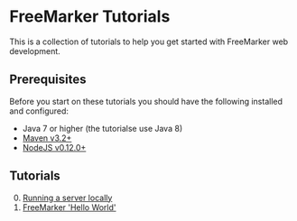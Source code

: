 # FreeMarker Tutorials

This is a collection of tutorials to help you get started with FreeMarker web development.

## Prerequisites

Before you start on these tutorials you should have the following installed and configured:

* Java 7 or higher (the tutorialse use Java 8)
* [Maven v3.2+](http://maven.apache.org/install.html)
* [NodeJS v0.12.0+](http://nodejs.org/)

## Tutorials

0. [Running a server locally](00-running-a-server-locally/)
1. [FreeMarker 'Hello World'](01-hello-world/)
